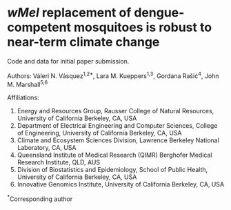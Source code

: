 # *wMel* replacement of dengue-competent mosquitoes is robust to near-term climate change

Code and data for initial paper submission. 

Authors: Váleri N. Vásquez<sup>1,2*</sup>, Lara M. Kueppers<sup>1,3</sup>, Gordana Rašić<sup>4</sup>, John M. Marshall<sup>5,6</sup>

Affiliations: 
1. Energy and Resources Group, Rausser College of Natural Resources, University of California Berkeley, CA, USA
2. Department of Electrical Engineering and Computer Sciences, College of Engineering, University of California Berkeley, CA, USA
3. Climate and Ecosystem Sciences Division, Lawrence Berkeley National Laboratory, CA, USA
4. Queensland Institute of Medical Research (QIMR) Berghofer Medical Research Institute, QLD, AUS
5. Division of Biostatistics and Epidemiology, School of Public Health, University of California Berkeley, CA, USA  
6. Innovative Genomics Institute, University of California Berkeley, CA, USA

<sup>*</sup>Corresponding author
